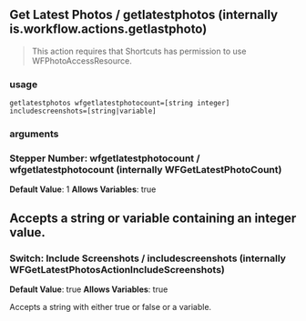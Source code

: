 
## Get Latest Photos / getlatestphotos (internally is.workflow.actions.getlastphoto)


> This action requires that Shortcuts has permission to use WFPhotoAccessResource.

### usage
`getlatestphotos wfgetlatestphotocount=[string integer] includescreenshots=[string|variable]`

### arguments
### Stepper Number: wfgetlatestphotocount / wfgetlatestphotocount (internally WFGetLatestPhotoCount)
**Default Value**: 1
**Allows Variables**: true


Accepts a string 
or variable
containing an integer value.
---
### Switch: Include Screenshots / includescreenshots (internally WFGetLatestPhotosActionIncludeScreenshots)
**Default Value**: true
**Allows Variables**: true


Accepts a string with either true or false
or a variable.
